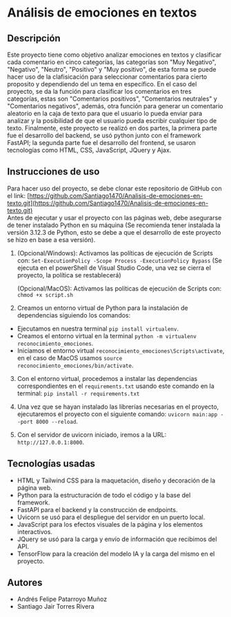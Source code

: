# Análisis de emociones en textos
## Descripción
Este proyecto tiene como objetivo analizar emociones en textos y clasificar cada comentario en cinco categorías, las categorías son "Muy Negativo", "Negativo", "Neutro", "Positivo" y "Muy positivo", de esta forma se puede hacer uso de la clafisicación para seleccionar comentarios para cierto proposito y dependiendo del un tema en específico. En el caso del proyecto, se da la función para clasificar los comentarios en tres categorías, estas son "Comentarios positivos", "Comentarios neutrales" y "Comentarios negativos", además, otra función para generar un comentario aleatorio en la caja de texto para que el usuario lo pueda enviar para analizar y la posibilidad de que el usuario pueda escribir cualquier tipo de texto. Finalmente, este proyecto se realizó en dos partes, la primera parte fue el desarrollo del backend, se usó python junto con el framework FastAPI; la segunda parte fue el desarrollo del frontend, se usaron tecnologías como HTML, CSS, JavaScript, JQuery y Ajax.  
## Instrucciones de uso
Para hacer uso del proyecto, se debe clonar este repositorio de GitHub con el link: [https://github.com/Santiago1470/Analisis-de-emociones-en-texto.git](https://github.com/Santiago1470/Analisis-de-emociones-en-texto.git)  
Antes de ejecutar y usar el proyecto con las páginas web, debe asegurarse de tener instalado Python en su máquina (Se recomienda tener instalada la versión 3.12.3 de Python, esto se debe a que el desarrollo de este proyecto se hizo en base a esa versión).  
  
1. (Opcional/Windows): Activamos las políticas de ejecución de Scripts con: `Set-ExecutionPolicy -Scope Process -ExecutionPolicy Bypass` (Se ejecuta en el powerShell de Visual Studio Code, una vez se cierra el proyecto, la política se restablecerá)

   (Opcional/MacOS): Activamos las políticas de ejecución de Scripts con: `chmod +x script.sh`

2. Creamos un entorno virtual de Python para la instalación de dependencias siguiendo los comandos:
- Ejecutamos en nuestra terminal `pip install virtualenv`.
- Creamos el entorno virtual en la terminal `python -m virtualenv reconocimiento_emociones`.
- Iniciamos el entorno virtual `reconocimiento_emociones\Scripts\activate`, en el caso de MacOS usamos `source reconocimiento_emociones/bin/activate`.

3. Con el entorno virtual, procedemos a instalar las dependencias correspondientes en el `requirements.txt` usando este comando en la terminal: `pip install -r requirements.txt`

4. Una vez que se hayan instalado las librerías necesarias en el proyecto, ejecutaremos el proyecto con el siguiente comando: `uvicorn main:app --port 8000 --reload`.

5. Con el servidor de uvicorn iniciado, iremos a la URL: `http://127.0.0.1:8000`.

## Tecnologías usadas

- HTML y Tailwind CSS para la maquetación, diseño y decoración de la página web.
- Python para la estructuración de todo el código y la base del framework.
- FastAPI para el backend y la construcción de endpoints.
- Uvicorn se usó para el despliegue del servidor en un puerto local.
- JavaScript para los efectos visuales de la página y los elementos interactivos.
- JQuery se usó para la carga y envío de información que recibimos del API.
- TensorFlow para la creación del modelo IA y la carga del mismo en el proyecto.

## Autores

- Andrés Felipe Patarroyo Muñoz  
- Santiago Jair Torres Rivera
